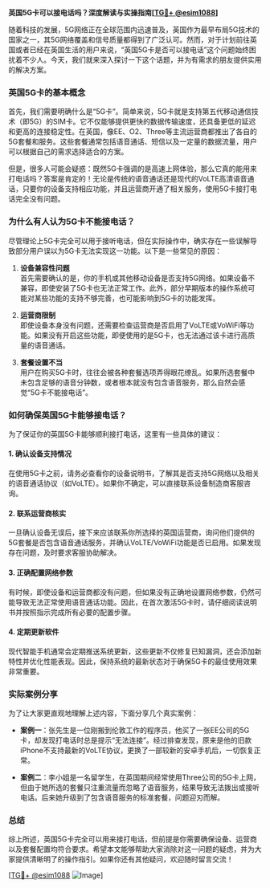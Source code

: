 **英国5G卡可以接电话吗？深度解读与实操指南[[TG💪+ @esim1088](https://t.me/s/esim1088)]**

随着科技的发展，5G网络正在全球范围内迅速普及，英国作为最早布局5G技术的国家之一，其5G网络覆盖和信号质量都得到了广泛认可。然而，对于计划前往英国或者已经在英国生活的用户来说，“英国5G卡是否可以接电话”这个问题始终困扰着不少人。今天，我们就来深入探讨一下这个话题，并为有需求的朋友提供实用的解决方案。

### 英国5G卡的基本概念

首先，我们需要明确什么是“5G卡”。简单来说，5G卡就是支持第五代移动通信技术（即5G）的SIM卡。它不仅能够提供更快的数据传输速度，还具备更低的延迟和更高的连接稳定性。在英国，像EE、O2、Three等主流运营商都推出了各自的5G套餐和服务。这些套餐通常包括语音通话、短信以及一定量的数据流量，用户可以根据自己的需求选择适合的方案。

但是，很多人可能会疑惑：既然5G卡强调的是高速上网体验，那么它真的能用来打电话吗？答案是肯定的！无论是传统的语音通话还是现代的VoLTE高清语音通话，只要你的设备支持相应功能，并且运营商开通了相关服务，使用5G卡接打电话完全没有问题。

### 为什么有人认为5G卡不能接电话？

尽管理论上5G卡完全可以用于接听电话，但在实际操作中，确实存在一些误解导致部分用户误以为5G卡无法实现这一功能。以下是一些常见的原因：

1. **设备兼容性问题**  
   首先需要确认的是，你的手机或其他移动设备是否支持5G网络。如果设备不兼容，即使安装了5G卡也无法正常工作。此外，部分早期版本的操作系统可能对某些功能的支持不够完善，也可能影响到5G卡的功能发挥。

2. **运营商限制**  
   即使设备本身没有问题，还需要检查运营商是否启用了VoLTE或VoWiFi等功能。如果没有开启这些功能，即便使用的是5G卡，也无法通过该卡进行高质量的语音通话。

3. **套餐设置不当**  
   用户在购买5G卡时，往往会被各种套餐选项弄得眼花缭乱。如果所选套餐中未包含足够的语音分钟数，或者根本就没有包含语音服务，那么自然会感觉“5G卡不能接电话”。

### 如何确保英国5G卡能够接电话？

为了保证你的英国5G卡能够顺利接打电话，这里有一些具体的建议：

#### 1. 确认设备支持情况
在使用5G卡之前，请务必查看你的设备说明书，了解其是否支持5G网络以及相关的语音通话协议（如VoLTE）。如果你不确定，可以直接联系设备制造商客服咨询。

#### 2. 联系运营商核实
一旦确认设备无误后，接下来应该联系你所选择的英国运营商，询问他们提供的5G套餐是否包含语音通话服务，并确认VoLTE/VoWiFi功能是否已启用。如果发现存在问题，及时要求客服协助解决。

#### 3. 正确配置网络参数
有时候，即使设备和运营商都没有问题，但如果没有正确地设置网络参数，仍然可能导致无法正常使用语音通话功能。因此，在首次激活5G卡时，请仔细阅读说明书并按照指示完成所有必要的配置步骤。

#### 4. 定期更新软件
现代智能手机通常会定期推送系统更新，这些更新不仅修复已知漏洞，还会添加新特性并优化性能表现。因此，保持系统的最新状态对于确保5G卡的最佳使用效果非常重要。

### 实际案例分享

为了让大家更直观地理解上述内容，下面分享几个真实案例：

- **案例一**：张先生是一位刚搬到伦敦工作的程序员，他买了一张EE公司的5G卡，却发现打电话时总是提示“无法连接”。经过排查发现，原来是他的旧款iPhone不支持最新的VoLTE协议，更换了一部较新的安卓手机后，一切恢复正常。
  
- **案例二**：李小姐是一名留学生，在英国期间经常使用Three公司的5G卡上网，但由于她所选的套餐只注重流量而忽略了语音服务，结果导致无法拨出或接听电话。后来她升级到了包含语音服务的标准套餐，问题迎刃而解。

### 总结

综上所述，英国5G卡完全可以用来接打电话，但前提是你需要确保设备、运营商以及套餐配置均符合要求。希望本文能够帮助大家消除对这一问题的疑虑，并为大家提供清晰明了的操作指引。如果你还有其他疑问，欢迎随时留言交流！

[[TG💪+ @esim1088](https://t.me/s/esim1088) ![Image](https://i.postimg.cc/4NQfJmqS/Snipaste-2025-05-13-00-14-12.png)]